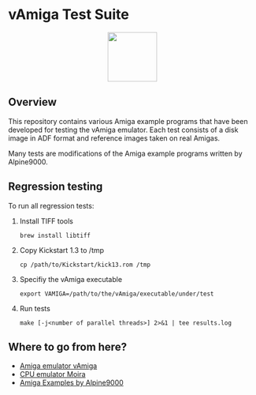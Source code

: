 # vAmiga Test Suite

<p align="center">
  <img src="https://dirkwhoffmann.github.io/vAmiga/images/va-ts.png" height="100">
</p>

## Overview

This repository contains various Amiga example programs that have been developed for testing the vAmiga emulator. Each test consists of a disk image in ADF format and reference images taken on real Amigas. 

Many tests are modifications of the Amiga example programs written by Alpine9000.

## Regression testing

To run all regression tests:

1. Install TIFF tools 

    `brew install libtiff`

2. Copy Kickstart 1.3 to /tmp

    `cp /path/to/Kickstart/kick13.rom /tmp`

3. Specifiy the vAmiga executable
       
    `export VAMIGA=/path/to/the/vAmiga/executable/under/test`

4. Run tests

    `make [-j<number of parallel threads>] 2>&1 | tee results.log`

## Where to go from here?

- [Amiga emulator vAmiga](https://github.com/dirkwhoffmann/vAmiga)
- [CPU emulator Moira](https://github.com/dirkwhoffmann/Moira)
- [Amiga Examples by Alpine9000](https://github.com/alpine9000/amiga_examples)
